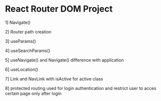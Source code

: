 # React Router DOM Project

1] Navigate()

2] Router path creation

3] useParams()

4] useSearchParams()

5] useNavigate() and Navigate() difference with application

6] useLocation()

7] Link and NavLink with isActive for active class

8] protected routing used for login authentication and restrict user to acces certain page only after login
